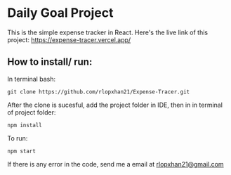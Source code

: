 # Daily Goal Project
This is the simple expense tracker in React. Here's the live link of this project: https://expense-tracer.vercel.app/

## How to install/ run:
In terminal bash:

```
git clone https://github.com/rlopxhan21/Expense-Tracer.git
```


After the clone is sucesful, add the project folder in IDE, then in in terminal of project folder:
```
npm install
```

To run:

```
npm start
```

If there is any error in the code, send me a email at rlopxhan21@gmail.com
